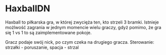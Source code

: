 # HaxballDN

 Haxball to piłkarska gra, w której zwycięża ten, kto strzeli 3 bramki. Istnieje możlwość zagrania w jednym momencie wielu graczy, gdyż pomimo, że gra się 1 vs 1 to są zaimplementowane pokoje. 
 
 Gracz podaje swój nick, po czym czeka na drugiego gracza.
 Sterowanie:
 strzałki - poruszanie, spacja - strzal
